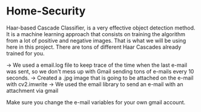# Home-Security
Haar-based Cascade Classifier, is a very effective object detection method. It is a machine learning approach that consists on training the algorithm from a lot of positive and negative images. That is what we will be using here in this project. There are tons of different Haar Cascades already trained for you.


-> We used a email.log file to keep trace of the time when the last e-mail was sent, so we don't mess up with Gmail sending tons of 
    e-mails every 10 seconds.
-> Created a .jpg image that is going to be attached on the e-mail with cv2.imwrite
-> We used the email library to send an e-mail with an attachment via gmail

Make sure you change the e-mail variables for your own gmail account.

